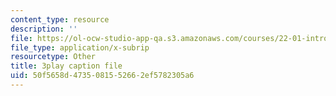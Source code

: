 ```yaml
---
content_type: resource
description: ''
file: https://ol-ocw-studio-app-qa.s3.amazonaws.com/courses/22-01-introduction-to-nuclear-engineering-and-ionizing-radiation-fall-2016/50f5658d4735081552662ef5782305a6_RW2DPHAoXiQ.srt
file_type: application/x-subrip
resourcetype: Other
title: 3play caption file
uid: 50f5658d-4735-0815-5266-2ef5782305a6
---
```

